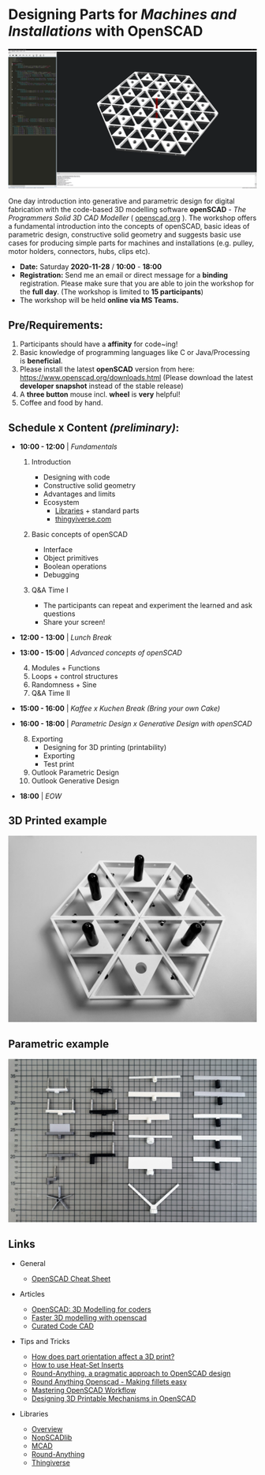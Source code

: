 # Designing Parts for *Machines and Installations* with OpenSCAD


![openscad example](materials/openscad_example.png)

One day introduction into generative and parametric design for digital fabrication with the code-based 3D modelling software **openSCAD** - *The Programmers Solid 3D CAD Modeller* ( [openscad.org](https://openscad.org) ). The workshop offers a fundamental introduction into the concepts of openSCAD, basic ideas of parametric design, constructive solid geometry and suggests basic use cases for producing simple parts for machines and installations (e.g. pulley, motor holders, connectors, hubs, clips etc).


- **Date:** Saturday **2020-11-28** / **10:00** - **18:00**
- **Registration:** Send me an email or direct message for a **binding** registration. Please make sure that you are able to join the workshop for the **full day**. (The workshop is limited to **15 participants**)
- The workshop will be held **online via MS Teams.**

## Pre/Requirements:

1. Participants should have a **affinity** for code~ing!
2. Basic knowledge of programming languages like C or Java/Processing is **beneficial**.
3. Please install the latest **openSCAD** version from here: https://www.openscad.org/downloads.html (Please download the latest **developer snapshot** instead of the stable release)
5. A **three button** mouse incl. **wheel** is **very** helpful!
4. Coffee and food by hand.

## Schedule x Content *(preliminary)*:

* **10:00 - 12:00** | *Fundamentals*
  1. Introduction
  
     - Designing with code
     - Constructive solid geometry
     - Advantages and limits
     - Ecosystem
       + [Libraries](https://www.openscad.org/libraries.html) + standard parts
       + [thingyiverse.com](https://www.thingiverse.com/)

  2. Basic concepts of openSCAD 
  
     - Interface
     - Object primitives
     - Boolean operations
     - Debugging

  3. Q&A Time I
     - The participants can repeat and experiment the learned and ask questions  
     - Share your screen!

* **12:00 - 13:00** | *Lunch Break*

* **13:00 - 15:00** |  *Advanced concepts of openSCAD*

  4. Modules + Functions
  5. Loops + control structures
  6. Randomness + Sine 
  7.  Q&A Time II


* **15:00 - 16:00** | *Kaffee x Kuchen Break (Bring your own Cake)*

* **16:00 - 18:00** | *Parametric Design x Generative Design with openSCAD*

  8. Exporting
     - Designing for 3D printing (printability)
     - Exporting
     - Test print
  9. Outlook Parametric Design
  10. Outlook Generative Design

* **18:00** | *EOW*

## 3D Printed example
![print example](materials/print.jpg)

## Parametric example
![print example](materials/parametric.jpg)


## Links
* General

  - [OpenSCAD Cheat Sheet](https://www.openscad.org/cheatsheet/index.html)

* Articles

  - [OpenSCAD: 3D Modelling for coders](https://medium.com/@mr_koz/openscad-3d-modelling-for-coders-10dd40650dac)
  - [Faster 3D modelling with openscad](https://medium.com/@mr_koz/faster-3d-modelling-with-openscad-d6443f3eea79)
  - [Curated Code CAD](https://kurthutten.com/blog/curated-code-cad/)

* Tips and Tricks

  - [How does part orientation affect a 3D print?](https://www.3dhubs.com/knowledge-base/how-does-part-orientation-affect-3d-print/)
  - [How to use Heat-Set Inserts](https://hackaday.com/2019/02/28/threading-3d-printed-parts-how-to-use-heat-set-inserts/)
  - [Round-Anything, a pragmatic approach to OpenSCAD design](https://kurthutten.com/blog/round-anything-a-pragmatic-approach-to-openscad-design/)
  - [Round Anything Openscad - Making fillets easy](https://www.youtube.com/watch?v=laxv2wFKq8Q&feature=emb_title)
  - [Mastering OpenSCAD Workflow](https://hackaday.com/2018/11/14/mastering-openscad-workflow/)
  - [Designing 3D Printable Mechanisms in OpenSCAD](https://urish.medium.com/designing-3d-printable-mechanisms-in-openscad-5838dcb65b39)

* Libraries

  - [Overview](https://www.openscad.org/libraries.html)
  - [NopSCADlib](https://github.com/nophead/NopSCADlib)
  - [MCAD](https://github.com/openscad/MCAD)
  - [Round-Anything](https://github.com/Irev-Dev/Round-Anything)
  - [Thingiverse](https://www.thingiverse.com/)